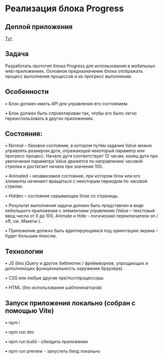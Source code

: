 # Реализация блока Progress
## Деплой приложения

[Тут](https://drainkid.github.io/ozon_test/)

## Задача 
Разработать прототип блока Progress для использования в мобильных web-приложениях.
Основное предназначение блока отображать процесс выполнения процессов и их прогресс
выполнения. 

## Особенности

• Блок должен иметь API для управления его состоянием.

• Блок должен быть спроектирован так, чтобы его было легко переиспользовать в
других приложениях.

## Состояния:

• Normal – базовое состояние, в котором путём задания Value можно управлять
размером дуги, отражающей некоторый параметр или прогресс процесс. Начало
дуги соответствует 12 часам, конец дуги при увеличении параметра Value
движется по направлению часовой стрелки и достигает начала при значении 100.

• Animated – независимое состояние, при котором блок или его элементы
начинают вращаться с некоторым периодом по часовой стрелке.

• Hidden – состояние скрывающее блок со страницы.

• Результат выполнения задачи должен быть представлен в виде небольшого
приложения с элементами управления (Value – текстовый ввод числа от 0 до 100,
Animate и Hide – логические переключатели on / off, см. Макеты ).

• Приложение должно быть адаптирующимся под ориентацию экрана – будет большим
плюсом.

##  Технологии
• JS (без jQuery и других библиотек / фреймворков, упрощающих и дополняющих
функциональность окружения браузера).

• CSS или любые другие пре/постпроцессоры.

• HTML (без использования шаблонизаторов)

## Запуск приложения локально (собран с помощью Vite)
• npm i 

• npm run dev

• npm run build - сбилдить приложение

• npm run preview - запустить билд локально

